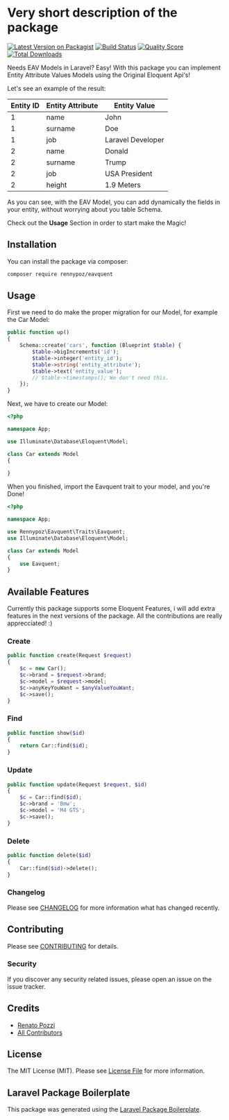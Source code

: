 # Very short description of the package

[![Latest Version on Packagist](https://img.shields.io/packagist/v/rennypoz/eavquent.svg?style=flat-square)](https://packagist.org/packages/rennypoz/eavquent)
[![Build Status](https://img.shields.io/travis/rennypoz/eavquent/master.svg?style=flat-square)](https://travis-ci.org/rennypoz/eavquent)
[![Quality Score](https://img.shields.io/scrutinizer/g/rennypoz/eavquent.svg?style=flat-square)](https://scrutinizer-ci.com/g/rennypoz/eavquent)
[![Total Downloads](https://img.shields.io/packagist/dt/rennypoz/eavquent.svg?style=flat-square)](https://packagist.org/packages/rennypoz/eavquent)

Needs EAV Models in Laravel? Easy! With this package you can implement Entity Attribute Values Models using the Original Eloquent Api's!

Let's see an example of the result:

|Entity ID       |Entity Attribute               |Entity Value                 |
|----------------|-------------------------------|-----------------------------|
|1				 |name           				 |John           			   |
|1          	 |surname        				 |Doe           			   |
|1               |job							 |Laravel Developer			   |
|2				 |name           				 |Donald           			   |
|2          	 |surname        				 |Trump         			   |
|2               |job							 |USA President			   	   |
|2				 |height						 |1.9 Meters				   |

As you can see, with the EAV Model, you can add dynamically the fields in your entity, without worrying about you table Schema.

Check out the **Usage** Section in order to start make the Magic!

## Installation

You can install the package via composer:

```bash
composer require rennypoz/eavquent
```

## Usage
First we need to do make the proper migration for our Model, for example the Car Model:


``` php
public function up()
{
    Schema::create('cars', function (Blueprint $table) {
        $table->bigIncrements('id');
        $table->integer('entity_id');
        $table->string('entity_attribute');
        $table->text('entity_value');
        // $table->timestamps(); We don't need this.
    });
}
```

Next, we have to create our Model:

``` php
<?php

namespace App;

use Illuminate\Database\Eloquent\Model;

class Car extends Model
{
    
}
```

When you finished, import the Eavquent trait to your model, and you're Done!

``` php
<?php

namespace App;

use Rennypoz\Eavquent\Traits\Eavquent;
use Illuminate\Database\Eloquent\Model;

class Car extends Model
{
    use Eavquent;
}
```

## Available Features

Currently this package supports some Eloquent Features, i will add extra features in the next versions of the package. All the contributions are really apprecciated! :)

### Create 

``` php
public function create(Request $request)
{
    $c = new Car();
    $c->brand = $request->brand;
    $c->model = $request->model;
    $c->anyKeyYouWant = $anyValueYouWant;
    $c->save();
}
```

### Find

``` php
public function show($id)
{
    return Car::find($id);
}
```

### Update

``` php
public function update(Request $request, $id)
{
    $c = Car::find($id);
    $c->brand = 'Bmw';
    $c->model = 'M4 GTS';
    $c->save();
}
```

### Delete

``` php
public function delete($id)
{
    Car::find($id)->delete();
}
```

### Changelog

Please see [CHANGELOG](CHANGELOG.md) for more information what has changed recently.

## Contributing

Please see [CONTRIBUTING](CONTRIBUTING.md) for details.

### Security

If you discover any security related issues, please open an issue on the issue tracker.

## Credits

- [Renato Pozzi](https://github.com/rennypoz)
- [All Contributors](../../contributors)

## License

The MIT License (MIT). Please see [License File](LICENSE.md) for more information.

## Laravel Package Boilerplate

This package was generated using the [Laravel Package Boilerplate](https://laravelpackageboilerplate.com).